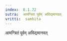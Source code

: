 ```yaml
---
index:  8.1.72
sutra:  आमन्त्रितं पूर्वम् अविद्यमानवत्
vritti:  samhita 
---
```


आमन्त्रितं पूर्वम् अविद्यमानवत्

